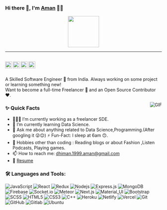 ### Hi there 👋, I'm [Aman](https://github.com/AmanDhimanD) 👨‍💻
<p align="center">
  <img src="https://github.com/thompsonemerson/thompsonemerson/raw/master/cover-thompson.png" height="100"/>
</p>
<hr>
<br/>

<a href="https://www.linkedin.com/in/aman-dhiman-9336b91ba">
  <img align="left" alt="Aman's Linkedin" width="22px" src="https://cdn.jsdelivr.net/npm/simple-icons@v3/icons/linkedin.svg" />
</a>

<a href="_blank">
  <img align="left" alt="Aman's Telegram" width="22px" src="https://cdn.jsdelivr.net/npm/simple-icons@v3/icons/telegram.svg" />
</a>

<a href="https://twitter.com/RapperAmanD">
  <img align="left" alt="Aman Dhiman| Twitter" width="22px" src="https://cdn.jsdelivr.net/npm/simple-icons@v3/icons/twitter.svg" />
</a>

<a href="mailto:dhiman.1999.aman@gmail.com">
  <img align="left" alt="Aman's Email" width="22px" src="https://cdn.jsdelivr.net/npm/simple-icons@v3/icons/gmail.svg" />
</a>


<br />

<br/>

<p>
A Skilled Software Engineer 🚀 from India. Always working on some project or learning something new!
<br/> 
Want to become a full-time Freelancer 💸 and an Open Source Contributor ❤️.
</p>
<img align="right" alt="GIF" src="https://media.giphy.com/media/Ah3zHH7hvsSB2/giphy.gif" />
  
### ✨ Quick Facts

- 👨🏽‍💻 I’m currently working as a freelancer SDE.
- 🌱 I’m currently learning Data Science.
- 💬 Ask me about anything related to Data Science,Programming.(After googling it 😜😌)
  ⚡️ Fun-Fact: I sleep at 6am 🙃.
- 🎿 Hobbies other than coding : Reading blogs or about Fashion ,Listen Podcasts, Playing games.
- 📫 How to reach me: dhiman.1999.aman@gmail.com
- 📝 [Resume](https://drive.google.com/file/d/1UScIFiG-YNXy87pmLXBRYE9yp85Ampn8/view)

### 🛠️ Languages and Tools:

![JavaScript](https://img.shields.io/badge/-JavaScript-black?style=flat-square&logo=javascript)
![React](https://img.shields.io/badge/-React-black?style=flat-square&logo=react)
![Redux](https://img.shields.io/badge/-Redux-black?style=flat-square&logo=Redux)
![Nodejs](https://img.shields.io/badge/-Nodejs-black?style=flat-square&logo=Node.js)
![Express.js](https://img.shields.io/badge/-Express-black?style=flat-square&logo=expressjs)
![MongoDB](https://img.shields.io/badge/-MongoDB-black?style=flat-square&logo=mongodb)
![Firebase](https://img.shields.io/badge/-Firebase-black?style=flat-square&logo=Firebase)
![Socket.io](https://img.shields.io/badge/-Socket-black?style=flat-square&logo=socket.io)
![Meteor](https://img.shields.io/badge/-Meteor-black?style=flat-square&logo=Meteor)
![Next.js](https://img.shields.io/badge/-Next-black?style=flat-square&logo=Next.js)
![Material_UI](https://img.shields.io/badge/-Material_UI-black?style=flat-square&logo=material-ui)
![Bootstrap](https://img.shields.io/badge/-Bootstrap-black?style=flat-square&logo=bootstrap)
![SCSS](https://img.shields.io/badge/-SCSS-black?style=flat-square&logo=SASS)
![HTML5](https://img.shields.io/badge/-HTML5-black?style=flat-square&logo=html5&logoColor=white)
![CSS3](https://img.shields.io/badge/-CSS3-black?style=flat-square&logo=css3)
![C++](https://img.shields.io/badge/-C++-black?style=flat-square&logo=c)
![Heroku](https://img.shields.io/badge/-Heroku-black?style=flat-square&logo=heroku)
![Netlify](https://img.shields.io/badge/-Netlify-black?style=flat-square&logo=netlify)
![Vercel](https://img.shields.io/badge/-Vercel-black?style=flat-square&logo=vercel)
![Git](https://img.shields.io/badge/-Git-black?style=flat-square&logo=git)
![GitHub](https://img.shields.io/badge/-GitHub-black?style=flat-square&logo=github)
![Gitlab](https://img.shields.io/badge/-Gitlab-black?style=flat-square&logo=gitlab)
![Ubuntu](https://img.shields.io/badge/-Ubuntu-black?style=flat-square&logo=ubuntu)
